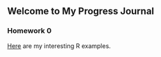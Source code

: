 ## Welcome to My Progress Journal

### Homework 0

[Here](https://bu-ie-582.github.io/fall20-fatmadumlupinar/example_homework_0.html) are my interesting R examples.
